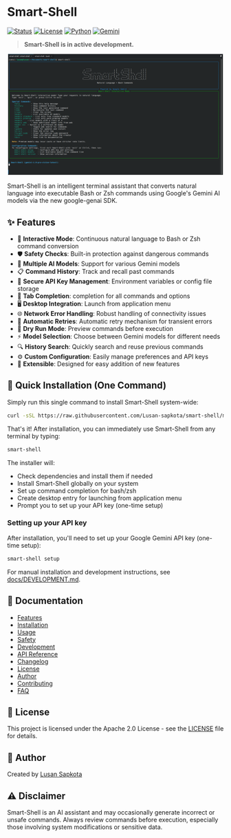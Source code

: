 # Smart-Shell

[![Status](https://img.shields.io/badge/Status-Active%20Development-brightgreen)](https://github.com/Lusan-sapkota/smart-shell)
[![License](https://img.shields.io/badge/license-Apache--2.0-blue.svg)](LICENSE)
[![Python](https://img.shields.io/badge/Python-3.8%2B-blue)](https://www.python.org/)
[![Gemini](https://img.shields.io/badge/AI-Google%20Gemini-orange)](https://ai.google.dev/)

> **Smart-Shell is in active development.**

<p align="center">
  <img src="docs/images/image.png" alt="Smart-Shell Demo" width="500"/>
</p>

Smart-Shell is an intelligent terminal assistant that converts natural language into executable Bash or Zsh commands using Google's Gemini AI models via the new google-genai SDK.

## ✨ Features

- 🔄 **Interactive Mode**: Continuous natural language to Bash or Zsh command conversion
- 🛡️ **Safety Checks**: Built-in protection against dangerous commands
- 🤖 **Multiple AI Models**: Support for various Gemini models
- 📋 **Command History**: Track and recall past commands
- 🔑 **Secure API Key Management**: Environment variables or config file storage
- 🔌 **Tab Completion**: completion for all commands and options
- 🖥️ **Desktop Integration**: Launch from application menu
- 🌐 **Network Error Handling**: Robust handling of connectivity issues
- 🔄 **Automatic Retries**: Automatic retry mechanism for transient errors
- 🧪 **Dry Run Mode**: Preview commands before execution
- ⚡ **Model Selection**: Choose between Gemini models for different needs
- 🔍 **History Search**: Quickly search and reuse previous commands
- ⚙️ **Custom Configuration**: Easily manage preferences and API keys
- 🧩 **Extensible**: Designed for easy addition of new features

## 🚀 Quick Installation (One Command)

Simply run this single command to install Smart-Shell system-wide:

```bash
curl -sSL https://raw.githubusercontent.com/Lusan-sapkota/smart-shell/main/install.sh | bash
```

That's it! After installation, you can immediately use Smart-Shell from any terminal by typing:

```bash
smart-shell
```

The installer will:
- Check dependencies and install them if needed
- Install Smart-Shell globally on your system
- Set up command completion for bash/zsh
- Create desktop entry for launching from application menu
- Prompt you to set up your API key (one-time setup)

### Setting up your API key

After installation, you'll need to set up your Google Gemini API key (one-time setup):

```bash
smart-shell setup
```

For manual installation and development instructions, see [docs/DEVELOPMENT.md](docs/DEVELOPMENT.md).

## 📖 Documentation

- [Features](docs/features.md)
- [Installation](docs/installation.md)
- [Usage](docs/usage.md)
- [Safety](docs/safety.md)
- [Development](docs/development.md)
- [API Reference](docs/api.md)
- [Changelog](CHANGELOG.md)
- [License](LICENSE)
- [Author](docs/author.md)
- [Contributing](docs/contributing.md)
- [FAQ](docs/faq.md)

## 📜 License

This project is licensed under the Apache 2.0 License - see the [LICENSE](LICENSE) file for details.

## 👤 Author

Created by [Lusan Sapkota](https://lusansapkota.com.np)

## ⚠️ Disclaimer

Smart-Shell is an AI assistant and may occasionally generate incorrect or unsafe commands. Always review commands before execution, especially those involving system modifications or sensitive data.